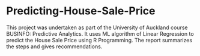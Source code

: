 # Predicting-House-Sale-Price

This project was undertaken as part of the University of Auckland course BUSINFO: Predictive Analytics. It uses ML algorithm of Linear Regression to predict the House Sale Price using R Programming. The report summarizes the steps and gives recommendations.
